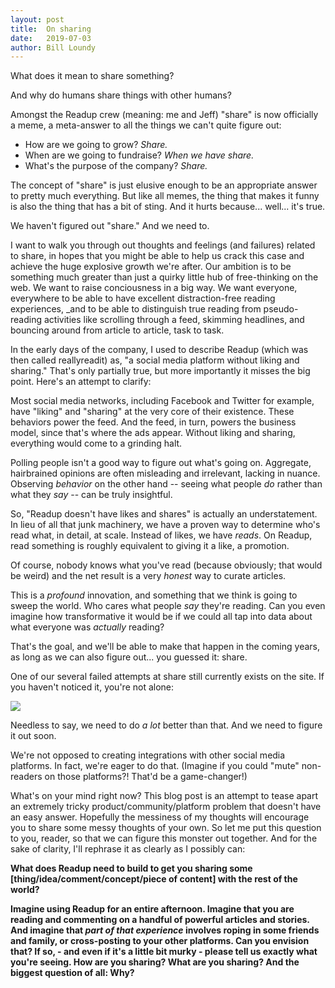 ```yaml
---
layout: post
title:  On sharing
date:   2019-07-03
author: Bill Loundy
---
```

What does it mean to share something? 

And why do humans share things with other humans? 

Amongst the Readup crew (meaning: me and Jeff) "share" is now officially a meme, a meta-answer to all the things we can't quite figure out: 

- How are we going to grow? _Share._ 
- When are we going to fundraise? _When we have share._ 
- What's the purpose of the company? _Share._ 

The concept of "share" is just elusive enough to be an appropriate answer to pretty much everything. But like all memes, the thing that makes it funny is also the thing that has a bit of sting. And it hurts because... well... it's true.

We haven't figured out "share." And we need to.

I want to walk you through out thoughts and feelings (and failures) related to share, in hopes that you might be able to help us crack this case and achieve the huge explosive growth we're after. Our ambition is to be something much greater than just a quirky little hub of free-thinking on the web. We want to raise conciousness in a big way. We want everyone, everywhere to be able to have excellent distraction-free reading experiences, _and to be able to distinguish true reading from pseudo-reading activities like scrolling through a feed, skimming headlines, and bouncing around from article to article, task to task.

In the early days of the company, I used to describe Readup (which was then called reallyreadit) as, "a social media platform without liking and sharing." That's only partially true, but more importantly it misses the big point. Here's an attempt to clarify:

Most social media networks, including Facebook and Twitter for example, have "liking" and "sharing" at the very core of their existence. These behaviors power the feed. And the feed, in turn, powers the business model, since that's where the ads appear. Without liking and sharing, everything would come to a grinding halt.

Polling people isn't a good way to figure out what's going on. Aggregate, hairbrained opinions are often misleading and irrelevant, lacking in nuance. Observing _behavior_ on the other hand -- seeing what people _do_ rather than what they _say_ -- can be truly insightful.

So, "Readup doesn't have likes and shares" is actually an understatement. In lieu of all that junk machinery, we have a proven way to determine who's read what, in detail, at scale. Instead of likes, we have _reads_. On Readup, read something is roughly equivalent to giving it a like, a promotion. 

Of course, nobody knows what you've read (because obviously; that would be weird) and the net result is a very _honest_ way to curate articles. 

This is a _profound_ innovation, and something that we think is going to sweep the world. Who cares what people _say_ they're reading. Can you even imagine how transformative it would be if we could all tap into data about what everyone was _actually_ reading? 

That's the goal, and we'll be able to make that happen in the coming years, as long as we can also figure out... you guessed it: share.

One of our several failed attempts at share still currently exists on the site. If you haven't noticed it, you're not alone:  

<img src="https://blog.readup.com/pics/lilshare.png">

Needless to say, we need to do _a lot_ better than that. And we need to figure it out soon. 

We're not opposed to creating integrations with other social media platforms. In fact, we're eager to do that. (Imagine if you could "mute" non-readers on those platforms?! That'd be a game-changer!) 

What's on your mind right now? This blog post is an attempt to tease apart an extremely tricky product/community/platform problem that doesn't have an easy answer. Hopefully the messiness of my thoughts will encourage you to share some messy thoughts of your own. So let me put this question to you, reader, so that we can figure this monster out together. And for the sake of clarity, I'll rephrase it as clearly as I possibly can: 

**What does Readup need to build to get you sharing some [thing/idea/comment/concept/piece of content] with the rest of the world?** 

**Imagine using Readup for an entire afternoon. Imagine that you are reading and commenting on a handful of powerful articles and stories. And imagine that _part of that experience_ involves roping in some friends and family, or cross-posting to your other platforms. Can you envision that? If so, - and even if it's a little bit murky - please tell us exactly what you're seeing. How are you sharing? What are you sharing? And the biggest question of all: Why?**